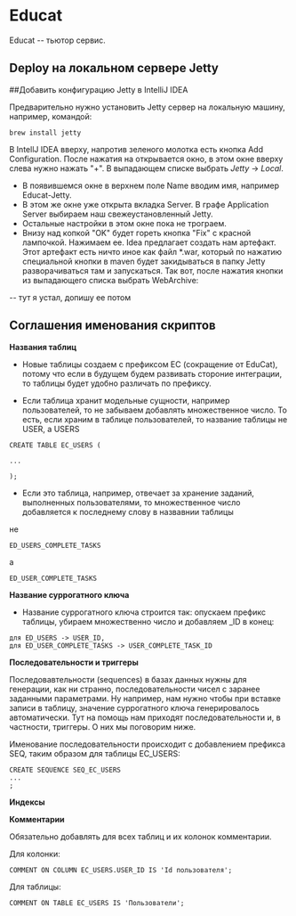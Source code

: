 # Educat
Educat -- тьютор сервис.

## Deploy на локальном сервере Jetty

##Добавить конфигурацию Jetty в IntelliJ IDEA

Предварительно нужно установить Jetty сервер на локальную машину, например,
командой:

```
brew install jetty
```

В IntellJ IDEA вверху, напротив зеленого молотка есть кнопка Add Configuration.
После нажатия на открывается окно, в этом окне вверху слева нужно нажать "+".
В выпадающем списке выбрать _Jetty_ -> _Local_.

- В появившемся окне в верхнем поле Name вводим имя, например Educat-Jetty.
- В этом же окне уже открыта вкладка Server. В графе Application Server выбираем
наш свежеустановленный Jetty. 
- Остальные настройки в этом окне пока не трограем.
- Внизу над копкой "OK" будет гореть кнопка "Fix" с красной лампочкой.
Нажимаем ее. Idea предлагает создать нам артефакт. Этот артефакт есть ничто иное как
файл *.war, который по нажатию специальной кнопки в maven будет закидываться в папку Jetty
разворачиваться там и запускаться. Так вот, после нажатия кнопки из выпадающего списка
выбрать WebArchive:

-- тут я устал, допишу ее потом

## Соглашения именования скриптов

**Названия таблиц**

- Новые таблицы создаем с префиксом EC (сокращение от EduCat), потому что если в будущем будем развивать стороние
интеграции, то таблицы будет удобно различать по префиксу.

- Если таблица хранит модельные сущности, например пользователей, то не забываем добавлять множественное число. То есть, 
если храним в таблице пользователей, то название таблицы не USER, а USERS

```
CREATE TABLE EC_USERS ( 

... 

);
```

- Если это таблица, например, отвечает за хранение заданий, выполненных пользователями,
то множественное число добавляется к последнему слову в назвавнии таблицы

не
```
ED_USERS_COMPLETE_TASKS
```

а
```
ED_USER_COMPLETE_TASKS
```

**Название суррогатного ключа**

- Название суррогатного ключа строится так: опускаем префикс таблицы, убираем множественно число и добавляем _ID в конец:

```
для ED_USERS -> USER_ID, 
для ED_USER_COMPLETE_TASKS -> USER_COMPLETE_TASK_ID
```

**Последовательности и триггеры**

Последовавтельности (sequences) в базах данных нужны для генерации, как ни странно, последовательности чисел с заранее
заданными параметрами. Ну например, нам нужно чтобы при вставке записи в таблицу, значение суррогатного ключа генерировалось
автоматически. Тут на помощь нам приходят последовательности и, в частности, триггеры. О них мы поговорим ниже.

Именование последовательности происходит с добавлением префикса SEQ, таким образом для таблицы EC_USERS:
```
CREATE SEQUENCE SEQ_EC_USERS 
...
;
```

**Индексы**

**Комментарии**

Обязательно добавлять для всех таблиц и их колонок комментарии.

Для колонки:
```
COMMENT ON COLUMN EC_USERS.USER_ID IS 'Id пользователя';
```

Для таблицы:
```
COMMENT ON TABLE EC_USERS IS 'Пользователи';
```

